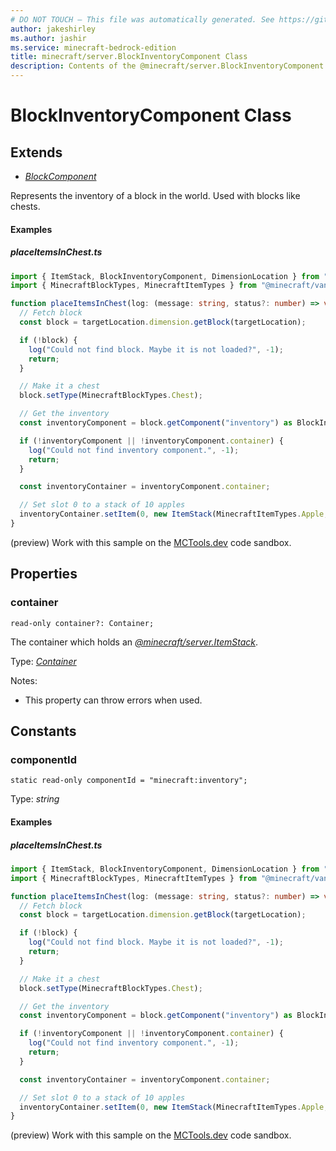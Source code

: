 ```yaml
---
# DO NOT TOUCH — This file was automatically generated. See https://github.com/mojang/minecraftapidocsgenerator to modify descriptions, examples, etc.
author: jakeshirley
ms.author: jashir
ms.service: minecraft-bedrock-edition
title: minecraft/server.BlockInventoryComponent Class
description: Contents of the @minecraft/server.BlockInventoryComponent class.
---
```

# BlockInventoryComponent Class

## Extends
- [*BlockComponent*](BlockComponent.md)

Represents the inventory of a block in the world. Used with blocks like chests.

#### Examples

##### ***placeItemsInChest.ts***

```typescript
import { ItemStack, BlockInventoryComponent, DimensionLocation } from "@minecraft/server";
import { MinecraftBlockTypes, MinecraftItemTypes } from "@minecraft/vanilla-data";

function placeItemsInChest(log: (message: string, status?: number) => void, targetLocation: DimensionLocation) {
  // Fetch block
  const block = targetLocation.dimension.getBlock(targetLocation);

  if (!block) {
    log("Could not find block. Maybe it is not loaded?", -1);
    return;
  }

  // Make it a chest
  block.setType(MinecraftBlockTypes.Chest);

  // Get the inventory
  const inventoryComponent = block.getComponent("inventory") as BlockInventoryComponent;

  if (!inventoryComponent || !inventoryComponent.container) {
    log("Could not find inventory component.", -1);
    return;
  }

  const inventoryContainer = inventoryComponent.container;

  // Set slot 0 to a stack of 10 apples
  inventoryContainer.setItem(0, new ItemStack(MinecraftItemTypes.Apple, 10));
}
```

(preview) Work with this sample on the [MCTools.dev](https://mctools.dev/?open=gp/placeItemsInChest.ts) code sandbox.

## Properties

### **container**
`read-only container?: Container;`

The container which holds an [*@minecraft/server.ItemStack*](../../minecraft/server/ItemStack.md).

Type: [*Container*](Container.md)

Notes:
  - This property can throw errors when used.

## Constants

### **componentId**
`static read-only componentId = "minecraft:inventory";`

Type: *string*

#### Examples

##### ***placeItemsInChest.ts***

```typescript
import { ItemStack, BlockInventoryComponent, DimensionLocation } from "@minecraft/server";
import { MinecraftBlockTypes, MinecraftItemTypes } from "@minecraft/vanilla-data";

function placeItemsInChest(log: (message: string, status?: number) => void, targetLocation: DimensionLocation) {
  // Fetch block
  const block = targetLocation.dimension.getBlock(targetLocation);

  if (!block) {
    log("Could not find block. Maybe it is not loaded?", -1);
    return;
  }

  // Make it a chest
  block.setType(MinecraftBlockTypes.Chest);

  // Get the inventory
  const inventoryComponent = block.getComponent("inventory") as BlockInventoryComponent;

  if (!inventoryComponent || !inventoryComponent.container) {
    log("Could not find inventory component.", -1);
    return;
  }

  const inventoryContainer = inventoryComponent.container;

  // Set slot 0 to a stack of 10 apples
  inventoryContainer.setItem(0, new ItemStack(MinecraftItemTypes.Apple, 10));
}
```

(preview) Work with this sample on the [MCTools.dev](https://mctools.dev/?open=gp/placeItemsInChest.ts) code sandbox.
